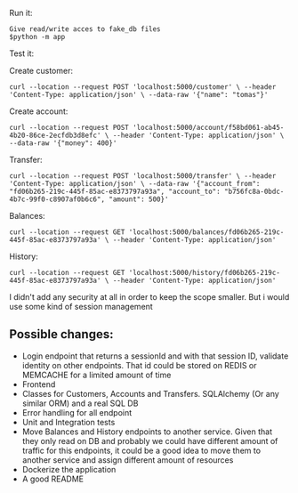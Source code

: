 Run it: 

    Give read/write acces to fake_db files
    $python -m app


Test it:
    
Create customer:

    curl --location --request POST 'localhost:5000/customer' \ --header 'Content-Type: application/json' \ --data-raw '{"name": "tomas"}'

Create account:

    curl --location --request POST 'localhost:5000/account/f58bd061-ab45-4b20-86ce-2ecfdb3d8efc' \ --header 'Content-Type: application/json' \ --data-raw '{"money": 400}'

Transfer:

    curl --location --request POST 'localhost:5000/transfer' \ --header 'Content-Type: application/json' \ --data-raw '{"account_from": "fd06b265-219c-445f-85ac-e8373797a93a", "account_to": "b756fc8a-0bdc-4b7c-99f0-c8907af0b6c6", "amount": 500}'


Balances:

    curl --location --request GET 'localhost:5000/balances/fd06b265-219c-445f-85ac-e8373797a93a' \ --header 'Content-Type: application/json'

History:

    curl --location --request GET 'localhost:5000/history/fd06b265-219c-445f-85ac-e8373797a93a' \ --header 'Content-Type: application/json'


I didn't add any security at all in order to keep the scope smaller. 
But i would use some kind of session management

Possible changes:
-  
- Login endpoint that returns a sessionId and with that session ID, validate identity on other endpoints. That id could be stored on REDIS or MEMCACHE for a limited amount of time 
- Frontend 
- Classes for Customers, Accounts and Transfers. SQLAlchemy (Or any similar ORM) and a real SQL DB 
- Error handling for all endpoint 
- Unit and Integration tests
- Move Balances and History endpoints to another service. Given that they only read on DB and probably we could have different amount of traffic for this endpoints, it could be a good idea to move them to another service and assign different amount of resources
- Dockerize the application
- A good README

